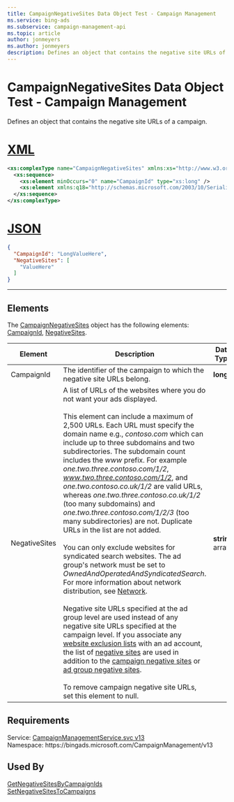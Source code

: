 ```yaml
---
title: CampaignNegativeSites Data Object Test - Campaign Management
ms.service: bing-ads
ms.subservice: campaign-management-api
ms.topic: article
author: jonmeyers
ms.author: jonmeyers
description: Defines an object that contains the negative site URLs of a campaign.(test)
---
```

# CampaignNegativeSites Data Object Test - Campaign Management
Defines an object that contains the negative site URLs of a campaign.

# [XML](#tab/xml)

```xml
<xs:complexType name="CampaignNegativeSites" xmlns:xs="http://www.w3.org/2001/XMLSchema">
  <xs:sequence>
    <xs:element minOccurs="0" name="CampaignId" type="xs:long" />
    <xs:element xmlns:q18="http://schemas.microsoft.com/2003/10/Serialization/Arrays" minOccurs="0" name="NegativeSites" nillable="true" type="q18:ArrayOfstring" />
  </xs:sequence>
</xs:complexType>
```

# [JSON](#tab/json)

```json
{
  "CampaignId": "LongValueHere",
  "NegativeSites": [
    "ValueHere"
  ]
}
```

-----

## <a name="elements"></a>Elements

The [CampaignNegativeSites](campaignnegativesites.md) object has the following elements: [CampaignId](#campaignid), [NegativeSites](#negativesites).

|Element|Description|Data Type|
|-----------|---------------|-------------|
|<a name="campaignid"></a>CampaignId|The identifier of the campaign to which the negative site URLs belong.|**long**|
|<a name="negativesites"></a>NegativeSites|A list of URLs of the websites where you do not want your ads displayed.<br/><br/>This element can include a maximum of 2,500 URLs. Each URL must specify the domain name e.g., *contoso.com* which can include up to three subdomains and two subdirectories. The subdomain count includes the *www* prefix. For example *one.two.three.contoso.com/1/2*, *www.two.three.contoso.com/1/2*, and *one.two.contoso.co.uk/1/2* are valid URLs, whereas *one.two.three.contoso.co.uk/1/2* (too many subdomains) and *one.two.three.contoso.com/1/2/3* (too many subdirectories) are not. Duplicate URLs in the list are not added.<br/><br/>You can only exclude websites for syndicated search websites. The ad group's network must be set to *OwnedAndOperatedAndSyndicatedSearch*. For more information about network distribution, see [Network](network.md).<br/><br/>Negative site URLs specified at the ad group level are used instead of any negative site URLs specified at the campaign level. If you associate any [website exclusion lists](placementexclusionlist.md) with an ad account, the list of [negative sites](negativesite.md) are used in addition to the [campaign negative sites](campaignnegativesites.md) or [ad group negative sites](adgroupnegativesites.md).<br/><br/>To remove campaign negative site URLs, set this element to null.|**string** array|

## Requirements
Service: [CampaignManagementService.svc v13](https://campaign.api.bingads.microsoft.com/Api/Advertiser/CampaignManagement/v13/CampaignManagementService.svc)  
Namespace: https\://bingads.microsoft.com/CampaignManagement/v13  

## Used By
[GetNegativeSitesByCampaignIds](getnegativesitesbycampaignids.md)  
[SetNegativeSitesToCampaigns](setnegativesitestocampaigns.md)  
